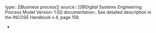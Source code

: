 type:: [[Business process]]
source:: [[@Digital Systems Engineering Process Model Version: 1.0]]
documentation:: See detailed description in the INCOSE Handbook v.4, page 159.

-